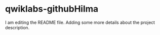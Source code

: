 # qwiklabs-githubHilma
I am editing the README file. Adding some more details about the project description.
